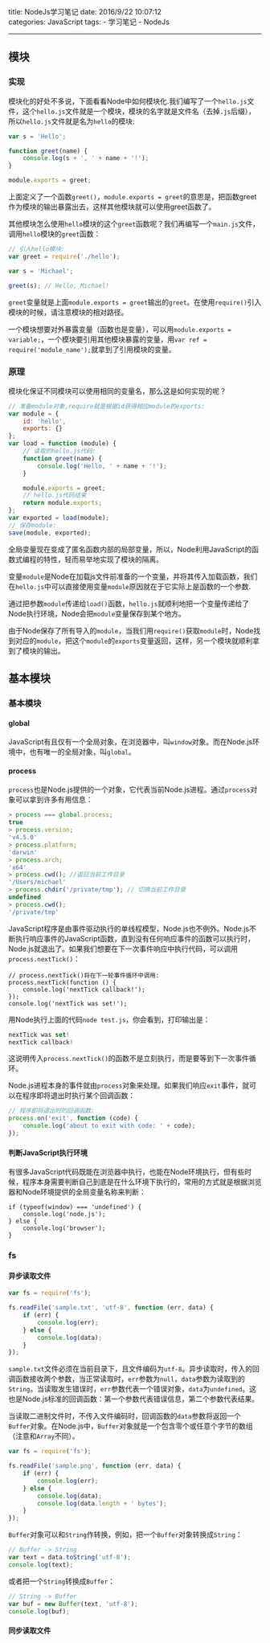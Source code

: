 title: NodeJs学习笔记
date: 2016/9/22 10:07:12  
categories: JavaScript
tags:
	- 学习笔记
	- NodeJs

---


<!--more-->

## 模块
### 实现
模块化的好处不多说，下面看看Node中如何模块化.我们编写了一个`hello.js`文件，这个`hello.js`文件就是一个模块，模块的名字就是文件名（去掉`.js`后缀），所以`hello.js`文件就是名为`hello`的模块:

```javascript
var s = 'Hello';

function greet(name) {
    console.log(s + ', ' + name + '!');
}

module.exports = greet;
```

上面定义了一个函数`greet()`，`module.exports = greet`的意思是，把函数greet作为模块的输出暴露出去，这样其他模块就可以使用greet函数了。

其他模块怎么使用`hello`模块的这个`greet`函数呢？我们再编写一个`main.js`文件，调用`hello`模块的`greet`函数：

```javascript
// 引入hello模块:
var greet = require('./hello');

var s = 'Michael';

greet(s); // Hello, Michael!
```

`greet`变量就是上面`module.exports = greet`输出的`greet`。在使用`require()`引入模块的时候，请注意模块的相对路径。

一个模块想要对外暴露变量（函数也是变量），可以用`module.exports = variable;`，一个模块要引用其他模块暴露的变量，用`var ref = require('module_name');`就拿到了引用模块的变量。

### 原理
模块化保证不同模块可以使用相同的变量名，那么这是如何实现的呢？

```javascript
// 准备module对象,require就是根据id获得相应module的exports:
var module = {
    id: 'hello',
    exports: {}
};
var load = function (module) {
    // 读取的hello.js代码:
    function greet(name) {
        console.log('Hello, ' + name + '!');
    }

    module.exports = greet;
    // hello.js代码结束
    return module.exports;
};
var exported = load(module);
// 保存module:
save(module, exported);
```

全局变量现在变成了匿名函数内部的局部变量，所以，Node利用JavaScript的函数式编程的特性，轻而易举地实现了模块的隔离。

变量`module`是Node在加载js文件前准备的一个变量，并将其传入加载函数，我们在`hello.js`中可以直接使用变量`module`原因就在于它实际上是函数的一个参数.

通过把参数`module`传递给`load()`函数，`hello.js`就顺利地把一个变量传递给了Node执行环境，Node会把`module`变量保存到某个地方。

由于Node保存了所有导入的`module`，当我们用`require()`获取`module`时，Node找到对应的`module`，把这个`module`的`exports`变量返回，这样，另一个模块就顺利拿到了模块的输出。


## 基本模块
### 基本模块
#### global
JavaScript有且仅有一个全局对象，在浏览器中，叫`window`对象。而在Node.js环境中，也有唯一的全局对象，叫`global`。

#### process
`process`也是Node.js提供的一个对象，它代表当前Node.js进程。通过`process`对象可以拿到许多有用信息：

```javascript
> process === global.process;
true
> process.version;
'v4.5.0'
> process.platform;
'darwin'
> process.arch;
'x64'
> process.cwd(); //返回当前工作目录
'/Users/michael'
> process.chdir('/private/tmp'); // 切换当前工作目录
undefined
> process.cwd();
'/private/tmp'
```

JavaScript程序是由事件驱动执行的单线程模型，Node.js也不例外。Node.js不断执行响应事件的JavaScript函数，直到没有任何响应事件的函数可以执行时，Node.js就退出了。如果我们想要在下一次事件响应中执行代码，可以调用`process.nextTick()`：

```javscripipt
// process.nextTick()将在下一轮事件循环中调用:
process.nextTick(function () {
    console.log('nextTick callback!');
});
console.log('nextTick was set!');
```

用Node执行上面的代码`node test.js`，你会看到，打印输出是：

```javascript
nextTick was set!
nextTick callback!
```

这说明传入`process.nextTick()`的函数不是立刻执行，而是要等到下一次事件循环。

Node.js进程本身的事件就由`process`对象来处理。如果我们响应`exit`事件，就可以在程序即将退出时执行某个回调函数：

```javascript
// 程序即将退出时的回调函数:
process.on('exit', function (code) {
    console.log('about to exit with code: ' + code);
});
```

#### 判断JavaScript执行环境
有很多JavaScript代码既能在浏览器中执行，也能在Node环境执行，但有些时候，程序本身需要判断自己到底是在什么环境下执行的，常用的方式就是根据浏览器和Node环境提供的全局变量名称来判断：

```javscript
if (typeof(window) === 'undefined') {
    console.log('node.js');
} else {
    console.log('browser');
}
```

### fs
#### 异步读取文件
```javascript
var fs = require('fs');

fs.readFile('sample.txt', 'utf-8', function (err, data) {
    if (err) {
        console.log(err);
    } else {
        console.log(data);
    }
});
```

`sample.txt`文件必须在当前目录下，且文件编码为`utf-8`。异步读取时，传入的回调函数接收两个参数，当正常读取时，`err`参数为`null`，`data`参数为读取到的`String`。当读取发生错误时，`err`参数代表一个错误对象，`data`为`undefined`。这也是Node.js标准的回调函数：第一个参数代表错误信息，第二个参数代表结果。

当读取二进制文件时，不传入文件编码时，回调函数的`data`参数将返回一个`Buffer`对象。在Node.js中，`Buffer`对象就是一个包含零个或任意个字节的数组（注意和`Array`不同）。

```javascript
var fs = require('fs');

fs.readFile('sample.png', function (err, data) {
    if (err) {
        console.log(err);
    } else {
        console.log(data);
        console.log(data.length + ' bytes');
    }
});
```

`Buffer`对象可以和`String`作转换，例如，把一个`Buffer`对象转换成`String`：

```javascript
// Buffer -> String
var text = data.toString('utf-8');
console.log(text);
```

或者把一个`String`转换成`Buffer`：

```javascript
// String -> Buffer
var buf = new Buffer(text, 'utf-8');
console.log(buf);
```

#### 同步读取文件


















